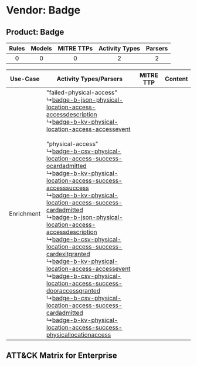 Vendor: Badge
=============
Product: Badge
--------------
| Rules | Models | MITRE TTPs | Activity Types | Parsers |
|:-----:|:------:|:----------:|:--------------:|:-------:|
|   0   |   0    |     0      |       2        |    2    |

|  Use-Case  | Activity Types/Parsers    | MITRE TTP | Content    |
|:----------:| ---- | --------- | ---- |
| Enrichment |  "failed-physical-access"<br> ↳[badge-b-json-physical-location-access-accessdescription](Ps/pC_badgebjsonphysicallocationaccessaccessdescription.md)<br> ↳[badge-b-kv-physical-location-access-accessevent](Ps/pC_badgebkvphysicallocationaccessaccessevent.md)<br><br> "physical-access"<br> ↳[badge-b-csv-physical-location-access-success-ocardadmitted](Ps/pC_badgebcsvphysicallocationaccesssuccessocardadmitted.md)<br> ↳[badge-b-kv-physical-location-access-success-accesssuccess](Ps/pC_badgebkvphysicallocationaccesssuccessaccesssuccess.md)<br> ↳[badge-b-kv-physical-location-access-success-cardadmitted](Ps/pC_badgebkvphysicallocationaccesssuccesscardadmitted.md)<br> ↳[badge-b-json-physical-location-access-accessdescription](Ps/pC_badgebjsonphysicallocationaccessaccessdescription.md)<br> ↳[badge-b-csv-physical-location-access-success-cardexitgranted](Ps/pC_badgebcsvphysicallocationaccesssuccesscardexitgranted.md)<br> ↳[badge-b-kv-physical-location-access-accessevent](Ps/pC_badgebkvphysicallocationaccessaccessevent.md)<br> ↳[badge-b-csv-physical-location-access-success-dooraccessgranted](Ps/pC_badgebcsvphysicallocationaccesssuccessdooraccessgranted.md)<br> ↳[badge-b-csv-physical-location-access-success-cardadmitted](Ps/pC_badgebcsvphysicallocationaccesssuccesscardadmitted.md)<br> ↳[badge-b-kv-physical-location-access-success-physicallocationaccess](Ps/pC_badgebkvphysicallocationaccesssuccessphysicallocationaccess.md)<br> |    | [](RM/r_m_badge_badge_Enrichment.md) |

ATT&CK Matrix for Enterprise
----------------------------
